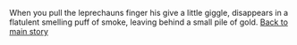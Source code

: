 When you pull the leprechauns finger his give a little giggle,
disappears in a flatulent smelling puff of smoke, leaving behind
a small pile of gold.
[Back to main story](../marshmallow.md)

